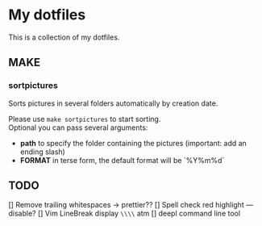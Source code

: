 # My dotfiles

This is a collection of my dotfiles.

## MAKE

### sortpictures

Sorts pictures in several folders automatically by creation date.

Please use `make sortpictures` to start sorting.  
Optional you can pass several arguments:

* **path** to specify the folder containing the pictures (important: add an ending slash)
* **FORMAT** in terse form, the default format will be \`%Y%m%d\`

## TODO

[] Remove trailing whitespaces -> prettier??
[] Spell check red highlight — disable?
[] Vim LineBreak display `\\\\` atm
[] deepl command line tool
